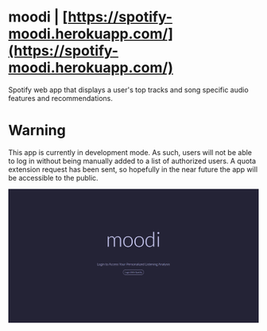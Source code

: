 # moodi | [https://spotify-moodi.herokuapp.com/](https://spotify-moodi.herokuapp.com/)
Spotify web app that displays a user's top tracks and song specific audio features and recommendations.
# Warning
This app is currently in development mode. As such, users will not be able to log in without being manually added to a list of authorized users. A quota extension request has been sent, so hopefully in the near future the app will be accessible to the public.

![screenshot](static/moodi.PNG)
